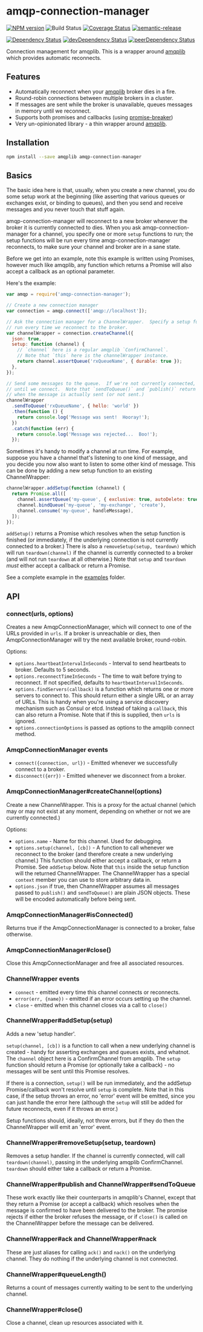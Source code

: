 # amqp-connection-manager

[![NPM version](https://badge.fury.io/js/amqp-connection-manager.svg)](https://npmjs.org/package/amqp-connection-manager)
![Build Status](https://github.com/jwalton/node-amqp-connection-manager/workflows/GitHub%20CI/badge.svg)
[![Coverage Status](https://coveralls.io/repos/jwalton/node-amqp-connection-manager/badge.svg?branch=master&service=github)](https://coveralls.io/github/jwalton/node-amqp-connection-manager?branch=master)
[![semantic-release](https://img.shields.io/badge/%20%20%F0%9F%93%A6%F0%9F%9A%80-semantic--release-e10079.svg)](https://github.com/semantic-release/semantic-release)

[![Dependency Status](https://david-dm.org/jwalton/node-amqp-connection-manager.svg)](https://david-dm.org/jwalton/node-amqp-connection-manager)
[![devDependency Status](https://david-dm.org/jwalton/node-amqp-connection-manager/dev-status.svg)](https://david-dm.org/jwalton/node-amqp-connection-manager#info=devDependencies)
[![peerDependency Status](https://david-dm.org/jwalton/node-amqp-connection-manager/peer-status.svg)](https://david-dm.org/jwalton/node-amqp-connection-manager#info=peerDependencies)

Connection management for amqplib. This is a wrapper around [amqplib](http://www.squaremobius.net/amqp.node/) which provides automatic reconnects.

## Features

- Automatically reconnect when your [amqplib](http://www.squaremobius.net/amqp.node/) broker dies in a fire.
- Round-robin connections between multiple brokers in a cluster.
- If messages are sent while the broker is unavailable, queues messages in memory until we reconnect.
- Supports both promises and callbacks (using [promise-breaker](https://github.com/jwalton/node-promise-breaker))
- Very un-opinionated library - a thin wrapper around [amqplib](http://www.squaremobius.net/amqp.node/).

## Installation

```sh
npm install --save amqplib amqp-connection-manager
```

## Basics

The basic idea here is that, usually, when you create a new channel, you do some
setup work at the beginning (like asserting that various queues or exchanges
exist, or binding to queues), and then you send and receive messages and you
never touch that stuff again.

amqp-connection-manager will reconnect to a new broker whenever the broker it is
currently connected to dies. When you ask amqp-connection-manager for a
channel, you specify one or more `setup` functions to run; the setup functions
will be run every time amqp-connection-manager reconnects, to make sure your
channel and broker are in a sane state.

Before we get into an example, note this example is written using Promises,
however much like amqplib, any function which returns a Promise will also accept
a callback as an optional parameter.

Here's the example:

```js
var amqp = require('amqp-connection-manager');

// Create a new connection manager
var connection = amqp.connect(['amqp://localhost']);

// Ask the connection manager for a ChannelWrapper.  Specify a setup function to
// run every time we reconnect to the broker.
var channelWrapper = connection.createChannel({
  json: true,
  setup: function (channel) {
    // `channel` here is a regular amqplib `ConfirmChannel`.
    // Note that `this` here is the channelWrapper instance.
    return channel.assertQueue('rxQueueName', { durable: true });
  },
});

// Send some messages to the queue.  If we're not currently connected, these will be queued up in memory
// until we connect.  Note that `sendToQueue()` and `publish()` return a Promise which is fulfilled or rejected
// when the message is actually sent (or not sent.)
channelWrapper
  .sendToQueue('rxQueueName', { hello: 'world' })
  .then(function () {
    return console.log('Message was sent!  Hooray!');
  })
  .catch(function (err) {
    return console.log('Message was rejected...  Boo!');
  });
```

Sometimes it's handy to modify a channel at run time. For example, suppose you
have a channel that's listening to one kind of message, and you decide you now
also want to listen to some other kind of message. This can be done by adding a
new setup function to an existing ChannelWrapper:

```js
channelWrapper.addSetup(function (channel) {
  return Promise.all([
    channel.assertQueue('my-queue', { exclusive: true, autoDelete: true }),
    channel.bindQueue('my-queue', 'my-exchange', 'create'),
    channel.consume('my-queue', handleMessage),
  ]);
});
```

`addSetup()` returns a Promise which resolves when the setup function is
finished (or immediately, if the underlying connection is not currently
connected to a broker.) There is also a `removeSetup(setup, teardown)` which
will run `teardown(channel)` if the channel is currently connected to a broker
(and will not run `teardown` at all otherwise.) Note that `setup` and `teardown`
_must_ either accept a callback or return a Promise.

See a complete example in the [examples](./examples) folder.

## API

### connect(urls, options)

Creates a new AmqpConnectionManager, which will connect to one of the URLs provided in `urls`. If a broker is
unreachable or dies, then AmqpConnectionManager will try the next available broker, round-robin.

Options:

- `options.heartbeatIntervalInSeconds` - Interval to send heartbeats to broker. Defaults to 5 seconds.
- `options.reconnectTimeInSeconds` - The time to wait before trying to reconnect. If not specified,
  defaults to `heartbeatIntervalInSeconds`.
- `options.findServers(callback)` is a function which returns one or more servers to connect to. This should
  return either a single URL or an array of URLs. This is handy when you're using a service discovery mechanism
  such as Consul or etcd. Instead of taking a `callback`, this can also return a Promise. Note that if this
  is supplied, then `urls` is ignored.
- `options.connectionOptions` is passed as options to the amqplib connect method.

### AmqpConnectionManager events

- `connect({connection, url})` - Emitted whenever we successfully connect to a broker.
- `disconnect({err})` - Emitted whenever we disconnect from a broker.

### AmqpConnectionManager#createChannel(options)

Create a new ChannelWrapper. This is a proxy for the actual channel (which may or may not exist at any moment,
depending on whether or not we are currently connected.)

Options:

- `options.name` - Name for this channel. Used for debugging.
- `options.setup(channel, [cb])` - A function to call whenever we reconnect to the
  broker (and therefore create a new underlying channel.) This function should
  either accept a callback, or return a Promise. See `addSetup` below.
  Note that `this` inside the setup function will the returned ChannelWrapper.
  The ChannelWrapper has a special `context` member you can use to store
  arbitrary data in.
- `options.json` if true, then ChannelWrapper assumes all messages passed to `publish()` and `sendToQueue()`
  are plain JSON objects. These will be encoded automatically before being sent.

### AmqpConnectionManager#isConnected()

Returns true if the AmqpConnectionManager is connected to a broker, false otherwise.

### AmqpConnectionManager#close()

Close this AmqpConnectionManager and free all associated resources.

### ChannelWrapper events

- `connect` - emitted every time this channel connects or reconnects.
- `error(err, {name})` - emitted if an error occurs setting up the channel.
- `close` - emitted when this channel closes via a call to `close()`

### ChannelWrapper#addSetup(setup)

Adds a new 'setup handler'.

`setup(channel, [cb])` is a function to call when a new underlying channel is created - handy for asserting
exchanges and queues exists, and whatnot. The `channel` object here is a ConfirmChannel from amqplib.
The `setup` function should return a Promise (or optionally take a callback) - no messages will be sent until
this Promise resolves.

If there is a connection, `setup()` will be run immediately, and the addSetup Promise/callback won't resolve
until `setup` is complete. Note that in this case, if the setup throws an error, no 'error' event will
be emitted, since you can just handle the error here (although the `setup` will still be added for future
reconnects, even if it throws an error.)

Setup functions should, ideally, not throw errors, but if they do then the ChannelWrapper will emit an 'error'
event.

### ChannelWrapper#removeSetup(setup, teardown)

Removes a setup handler. If the channel is currently connected, will call `teardown(channel)`, passing in the
underlying amqplib ConfirmChannel. `teardown` should either take a callback or return a Promise.

### ChannelWrapper#publish and ChannelWrapper#sendToQueue

These work exactly like their counterparts in amqplib's Channel, except that they return a Promise (or accept a
callback) which resolves when the message is confirmed to have been delivered to the broker. The promise rejects if
either the broker refuses the message, or if `close()` is called on the ChannelWrapper before the message can be
delivered.

### ChannelWrapper#ack and ChannelWrapper#nack

These are just aliases for calling `ack()` and `nack()` on the underlying channel. They do nothing if the underlying
channel is not connected.

### ChannelWrapper#queueLength()

Returns a count of messages currently waiting to be sent to the underlying channel.

### ChannelWrapper#close()

Close a channel, clean up resources associated with it.
